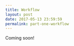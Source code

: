 ```yaml
---
title: Workflow
layout: post
date: 2017-05-13 23:59:59
permalink: part-one-workflow
---
```


Coming soon!
